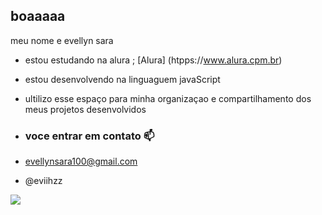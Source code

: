## boaaaaa

meu nome e evellyn sara

- estou estudando na alura ; [Alura] (htpps://www.alura.cpm.br)
- estou desenvolvendo na linguaguem javaScript
- ultilizo esse espaço para minha organizaçao e compartilhamento dos meus projetos desenvolvidos

-  ### voce entrar em contato 📫

-  evellynsara100@gmail.com

-  @eviihzz

  ![](https://media1.tenor.com/m/opEBWw0uddoAAAAC/umm.gif)
